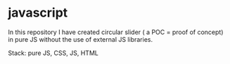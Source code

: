 # javascript

In this repository I have created circular slider ( a POC = proof of concept) in pure JS without the use of external JS libraries.

Stack: pure JS, CSS, JS, HTML
